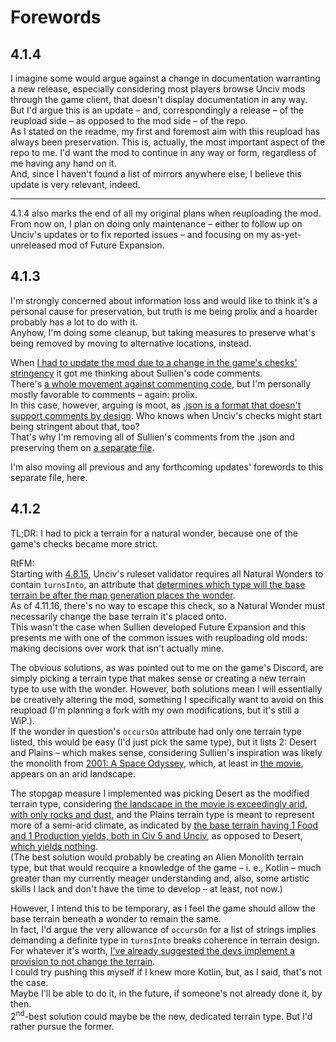 # Forewords
## 4.1.4
I imagine some would argue against a change in documentation warranting a new release, especially considering most players browse Unciv mods through the game client, that doesn't display documentation in any way.  
But I'd argue this is an update – and, correspondingly a release – of the reupload side – as opposed to the mod side – of the repo.  
As I stated on the readme, my first and foremost aim with this reupload has always been preservation. This is, actually, the most important aspect of the repo to me. I'd want the mod to continue in any way or form, regardless of me having any hand on it.  
And, since I haven't found a list of mirrors anywhere else, I believe this update is very relevant, indeed.
***
4.1.4 also marks the end of all my original plans when reuploading the mod.  
From now on, I plan on doing only maintenance – either to follow up on Unciv's updates or to fix reported issues – and focusing on my as-yet-unreleased mod of Future Expansion.
## 4.1.3
I'm strongly concerned about information loss and would like to think it's a personal cause for preservation, but truth is me being prolix and a hoarder probably has a lot to do with it.  
Anyhow, I'm doing some cleanup, but taking measures to preserve what's being removed by moving to alternative locations, instead.

When [I had to update the mod due to a change in the game's checks' stringency](https://github.com/denismattos/Future-Expansion-Continued/blob/main/forewords.md##4.1.2) it got me thinking about Sullien's code comments.  
There's [a whole movement against commenting code](https://www.google.com/search?q=don%27t%20comment%20code), but I'm personally mostly favorable to comments – again: prolix.  
In this case, however, arguing is moot, as [.json is a format that doesn't support comments by design](https://www.stefanjudis.com/notes/why-doesnt-json-support-comments/). Who knows when Unciv's checks might start being stringent about that, too?  
That's why I'm removing all of Sullien's comments from the .json and preserving them on [a separate file](https://github.com/denismattos/Future-Expansion-Continued/blob/main/authors_comments.md).

I'm also moving all previous and any forthcoming updates' forewords to this separate file, here.
## 4.1.2
TL;DR: I had to pick a terrain for a natural wonder, because one of the game's checks became more strict.

RtFM:  
Starting with [4.8.15](https://github.com/yairm210/Unciv/releases/tag/4.8.15), Unciv's ruleset validator requires all Natural Wonders to contain `turnsInto`, an attribute that [determines which type will the base terrain be after the map generation places the wonder](https://yairm210.github.io/Unciv/Modders/Mod-file-structure/3-Map-related-JSON-files/#terrainsjson).  
As of 4.11.16, there's no way to escape this check, so a Natural Wonder must necessarily change the base terrain it's placed onto.  
This wasn't the case when Sullien developed Future Expansion and this presents me with one of the common issues with reuploading old mods: making decisions over work that isn't actually mine.

The obvious solutions, as was pointed out to me on the game's Discord, are simply picking a terrain type that makes sense or creating a new terrain type to use with the wonder. However, both solutions mean I will essentially be creatively altering the mod, something I specifically want to avoid on this reupload (I'm planning a fork with my own modifications, but it's still a WiP.).  
If the wonder in question's `occursOn` attribute had only one terrain type listed, this would be easy (I'd just pick the same type), but it lists 2: Desert and Plains – which makes sense, considering Sullien's inspiration was likely the monolith from [2001: A Space Odyssey](https://en.wikipedia.org/wiki/2001:_A_Space_Odyssey_(disambiguation)), which, at least in [the movie](https://en.wikipedia.org/wiki/2001:_A_Space_Odyssey), appears on an arid landscape.

The stopgap measure I implemented was picking Desert as the modified terrain type, considering [the landscape in the movie is exceedingly arid, with only rocks and dust](https://th.bing.com/th/id/OIP.B3yBG_AcusZNl0l_F3Q1iAHaEK?rs=1&pid=ImgDetMain), and the Plains terrain type is meant to represent more of a semi-arid climate, as indicated by [the base terrain having 1 Food and 1 Production yields, both in Civ 5 and Unciv](https://breeze.nohost.network/civilization/wiki/Plains_(Civ5)), as opposed to Desert, [which yields nothing](https://breeze.nohost.network/civilization/wiki/Desert_(Civ5)).  
(The best solution would probably be creating an Alien Monolith terrain type, but that would recquire a knowledge of the game – i. e., Kotlin – much greater than my currently meager understanding and, also, some artistic skills I lack and don't have the time to develop – at least, not now.)

However, I intend this to be temporary, as I feel the game should allow the base terrain beneath a wonder to remain the same.  
In fact, I'd argue the very allowance of `occursOn` for a list of strings implies demanding a definite type in `turnsInto` breaks coherence in terrain design.  
For whatever it's worth, [I've already suggested the devs implement a provision to not change the terrain](https://github.com/yairm210/Unciv/issues/11689).  
I could try pushing this myself if I knew more Kotlin, but, as I said, that's not the case.  
Maybe I'll be able to do it, in the future, if someone's not already done it, by then.  
2<sup>nd</sup>-best solution could maybe be the new, dedicated terrain type. But I'd rather pursue the former.